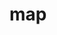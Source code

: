 # map

<imag src="https://user-images.githubusercontent.com/121868653/218404793-d2702561-3f09-4fa6-8495-0d2a74598cc4.jpg" width="250px">
<imag src="https://user-images.githubusercontent.com/121868653/218404976-d5c2c7fa-03a1-4ed6-8598-07d672056c6c.jpg" width="250px">
<imag src="https://user-images.githubusercontent.com/121868653/218405039-6d44741a-8b76-4e05-86fe-cd290b8af0d6.jpg" width="250px">
